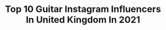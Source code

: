 ---
title: Top 10 Guitar Instagram Influencers In United Kingdom In 2021
description: >-
  Find top guitar Instagram influencers in United Kingdom in 2021. Most popular hashtags: #musician #guitarist #ladyguitarist.
platform: Instagram
hits: 226
text_top: See the top-rated Instagram influencers on inBeat.
text_bottom: Our database holds 226 Instagram influencers like this in United Kingdom for you to collaborate.
profiles:
  - username: "adam_warrington"
    fullname: >-
      Adam Warrington
    bio: >-
      Guitarist for @yungblud Songwriter
    location: "United Kingdom"
    followers: 72289
    engagement: 1464
    commentsToLikes: 0.018905
    id: ck14hqy0obonj0i1933h0txae
    verified: true
    hashtags: "#blackouttuesday"
  - username: "danporterguitar"
    fullname: >-
      Dan Porter
    bio: >-
      Lead guitarist. Member of Brotherhood of Guitar. Singer/songwriter. Love again, New Hope Club tour 2019
    location: "United Kingdom"
    followers: 4520
    engagement: 2817
    commentsToLikes: 0.053444
    id: ck15tut66k0ed0i19qrv42o5n
    verified: false
    hashtags: "#newhopeclub, #loveagaintour, #loveagain, #tbt"
  - username: "james.hetfield"
    fullname: >-
      Papa Het 👊💀👊
    bio: >-
      James Hetfield is a American musician, known for being the co-founder, lead vocalist, rhythm guitarist, for the American Heavy Metal band Metallica.
    location: "United Kingdom"
    followers: 362993
    engagement: 808
    commentsToLikes: 0.011689
    id: ck0u2a8uszez00i190qdmjevu
    verified: false
    hashtags: "#jameshetfield, #metallica, #glastonbury, #stayathome"
  - username: "maxijazz_official"
    fullname: >-
      Maxi Jazz
    bio: >-
      This is my Church. This is where I heal my hurts. Dj Maxi (Baldhead Slim) Jazz..-guitar legend-..
    location: "United Kingdom"
    followers: 13754
    engagement: 443
    commentsToLikes: 0.083542
    id: ck5hgpcis40y20i11pj4lwouq
    verified: false
    hashtags: "#guitarlife, #funkymusic, #etypeboys, #maxijazz"
  - username: "hotmilkhan"
    fullname: >-
      han FUCKIN mee
    bio: >-
      big mouth+ guitar in @hotmilkhotmilk 🔥🥛 i sin. manny - 🇬🇧 if you find me you find me, let’s start some chaos.
    location: "United Kingdom"
    followers: 14451
    engagement: 1732
    commentsToLikes: 0.012119
    id: ckap5d5m8b53h0i78w5c4bg9m
    verified: true
    hashtags: ""
  - username: "thelivhaynes"
    fullname: >-
      LIV HAYNES ♥
    bio: >-
      singer, songwriter, guitarist, libra, and texas gal mgmt: Kim Dawson TX | CESD LA | Industry Entertainment LA
    location: "United Kingdom"
    followers: 22320
    engagement: 436
    commentsToLikes: 0.044958
    id: ck0w6pnmt9pmr0i19czkwletu
    verified: false
    hashtags: ""
  - username: "benjamintotten"
    fullname: >-
      BENJI
    bio: >-
      Guitarist/Producer Will.blake@soundcollective.co.uk Nora.tamminen@soundcollective.co.uk Musical Direction • @kaizencollective
    location: "United Kingdom"
    followers: 13163
    engagement: 1425
    commentsToLikes: 0.032599
    id: ck5hpyrcrs72l0i1150w2hk2x
    verified: false
    hashtags: "#homeowner"
  - username: "officialarielle"
    fullname: >-
      Arielle
    bio: >-
      I prefer Analog. Guitar Enthusiast. 🎸 I write songs. 60's and 70's 🌻🌼 🇬🇧London
    location: "United Kingdom"
    followers: 73144
    engagement: 310
    commentsToLikes: 0.072019
    id: ck0tw9mfceiiy0i19robwqxlc
    verified: false
    hashtags: "#brianmayguitar, #brianmayguitars, #moog"
  - username: "anabelmontesinos"
    fullname: >-
      Anabel Montesinos
    bio: >-
      Classical Guitarist Honor citizen of Solero city Premio Chitarra d’Oro Debut in New York at the Carnegie Hall in the year 2011 CD Label: Naxos
    location: "United Kingdom"
    followers: 12912
    engagement: 728
    commentsToLikes: 0.026733
    id: ck0tttf0c483q0i19cg8t6kcm
    verified: false
    hashtags: "#musicianlife, #anabelmontesinos, #guitarist, #savarezstrings"
  - username: "akiragalaxy"
    fullname: >-
      Akira Galaxy Ament
    bio: >-
      Guitarist/Singer⚡️ LOS ANGELES // SEATTLE // LONDON 📍 @selectmodellosangeles @heffnermanagement @viviensmodelmgmt
    location: "United Kingdom"
    followers: 29088
    engagement: 401
    commentsToLikes: 0.022272
    id: ck0ty5bimlp3o0i19wd1fkr8t
    verified: false
    hashtags: "#dontletthepoopstopyoufromvoting"
---